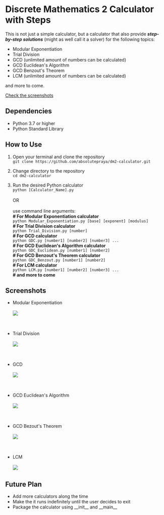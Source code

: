 # Discrete Mathematics 2 Calculator with Steps

This is not just a simple calculator, but a calculator that also provide ***step-by-step solutions*** (might as well call it a solver) for the following topics:
- Modular Exponentiation
- Trial Division
- GCD (unlimited amount of numbers can be calculated)
- GCD Euclidean's Algorithm
- GCD Benzout's Theorem
- LCM (unlimited amount of numbers can be calculated)

and more to come.

[Check the screenshots](#screenshots)

## Dependencies

- Python 3.7 or higher
- Python Standard Library

## How to Use

1. Open your terminal and clone the repository  
`git clone https://github.com/absolutepraya/dm2-calculator.git`

2. Change directory to the repository  
`cd dm2-calculator`

3. Run the desired Python calculator  
`python [Calculator_Name].py`  
<br>OR  
<br>use command line arguments:  
__\# For Modular Exponentiation calculator__  
`python Modular_Exponentiation.py [base] [exponent] [modulus]`  
__\# For Trial Division calculator__  
`python Trial_Division.py [number]`  
__\# For GCD calculator__  
`python GDC.py [number1] [number2] [number3] ...`  
__\# For GCD Euclidean's Algorithm calculator__  
`python GDC_Euclidean.py [number1] [number2]`  
__\# For GCD Benzout's Theorem calculator__  
`python GDC_Benzout.py [number1] [number2]`   
__\# For LCM calculator__  
`python LCM.py [number1] [number2] [number3] ...`  
__\# and more to come__

## Screenshots

- Modular Exponentiation<br>  
<kbd><img src="README/mod_exp.png"></kbd>  
<br>

- Trial Division<br>  
<kbd><img src="README/trial_div.png"></kbd>  
<br>

- GCD<br>  
<kbd><img src="README/gcd.png"></kbd>  
<br>

- GCD Euclidean's Algorithm<br>  
<kbd><img src="README/gcd_euclidean.png"></kbd>  
<br>  

- GCD Bezout's Theorem<br>  
<kbd><img src="README/gcd_bezout.png"></kbd>  
<br>

- LCM<br>  
<kbd><img src="README/lcm.png"></kbd>

## Future Plan

- Add more calculators along the time
- Make the it runs indefinitely until the user decides to exit
- Package the calculator using \_\_init__ and \_\_main__